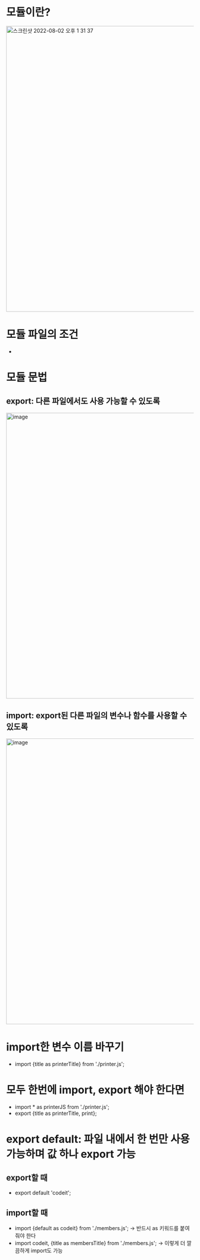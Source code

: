 # 모듈이란?
<img width="766" alt="스크린샷 2022-08-02 오후 1 31 37" src="https://user-images.githubusercontent.com/88610333/182307092-761e1521-47dd-4651-bbb0-97074c291ed8.png">

# 모듈 파일의 조건
* <script type="module" src="printer.js"></script> 
         
# 모듈 문법
## export: 다른 파일에서도 사용 가능할 수 있도록
<img width="766" alt="image" src="https://user-images.githubusercontent.com/88610333/182307419-c3dcb8f0-c559-4017-bf14-c36afa599b90.png">

## import: export된 다른 파일의 변수나 함수를 사용할 수 있도록
<img width="766" alt="image" src="https://user-images.githubusercontent.com/88610333/182307540-d8435efd-2596-497a-aab3-27a74f83354e.png">

# import한 변수 이름 바꾸기
* import {title as printerTitle} from './printer.js';

# 모두 한번에 import, export 해야 한다면
* import * as printerJS from './printer.js';
* export {title as printerTitle, print};

# export default: 파일 내에서 한 번만 사용가능하며 값 하나 export 가능
## export할 때
* export default 'codeit';
## import할 때
* import {default as codeit} from './members.js'; -> 반드시 as 키워드를 붙여줘야 한다
* import codeit, {title as membersTitle} from './members.js'; -> 이렇게 더 깔끔하게 import도 가능
